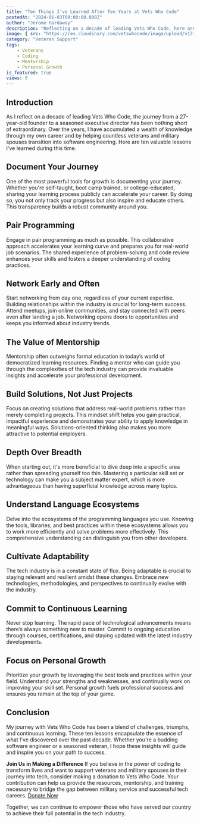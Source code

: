```yaml
---
title: "Ten Things I’ve Learned After Ten Years at Vets Who Code"
postedAt: "2024-06-03T09:00:00.000Z"
author: "Jerome Hardaway"
description: "Reflecting on a decade of leading Vets Who Code, here are ten valuable lessons learned about coding, mentorship, and personal growth."
image: { src: "https://res.cloudinary.com/vetswhocode/image/upload/v1717373882/ten-years_v9cvdv.jpg" }
category: "Veteran Support"
tags:
    - Veterans
    - Coding
    - Mentorship
    - Personal Growth
is_featured: true
views: 0
---
```


## Introduction

As I reflect on a decade of leading Vets Who Code, the journey from a 27-year-old founder to a seasoned executive director has been nothing short of extraordinary. Over the years, I have accumulated a wealth of knowledge through my own career and by helping countless veterans and military spouses transition into software engineering. Here are ten valuable lessons I've learned during this time.

## Document Your Journey

One of the most powerful tools for growth is documenting your journey. Whether you're self-taught, boot camp trained, or college-educated, sharing your learning process publicly can accelerate your career. By doing so, you not only track your progress but also inspire and educate others. This transparency builds a robust community around you.

## Pair Programming

Engage in pair programming as much as possible. This collaborative approach accelerates your learning curve and prepares you for real-world job scenarios. The shared experience of problem-solving and code review enhances your skills and fosters a deeper understanding of coding practices.

## Network Early and Often

Start networking from day one, regardless of your current expertise. Building relationships within the industry is crucial for long-term success. Attend meetups, join online communities, and stay connected with peers even after landing a job. Networking opens doors to opportunities and keeps you informed about industry trends.

## The Value of Mentorship

Mentorship often outweighs formal education in today’s world of democratized learning resources. Finding a mentor who can guide you through the complexities of the tech industry can provide invaluable insights and accelerate your professional development.

## Build Solutions, Not Just Projects

Focus on creating solutions that address real-world problems rather than merely completing projects. This mindset shift helps you gain practical, impactful experience and demonstrates your ability to apply knowledge in meaningful ways. Solutions-oriented thinking also makes you more attractive to potential employers.

## Depth Over Breadth

When starting out, it's more beneficial to dive deep into a specific area rather than spreading yourself too thin. Mastering a particular skill set or technology can make you a subject matter expert, which is more advantageous than having superficial knowledge across many topics.

## Understand Language Ecosystems

Delve into the ecosystems of the programming languages you use. Knowing the tools, libraries, and best practices within these ecosystems allows you to work more efficiently and solve problems more effectively. This comprehensive understanding can distinguish you from other developers.

## Cultivate Adaptability

The tech industry is in a constant state of flux. Being adaptable is crucial to staying relevant and resilient amidst these changes. Embrace new technologies, methodologies, and perspectives to continually evolve with the industry.

## Commit to Continuous Learning

Never stop learning. The rapid pace of technological advancements means there’s always something new to master. Commit to ongoing education through courses, certifications, and staying updated with the latest industry developments.

## Focus on Personal Growth

Prioritize your growth by leveraging the best tools and practices within your field. Understand your strengths and weaknesses, and continually work on improving your skill set. Personal growth fuels professional success and ensures you remain at the top of your game.

## Conclusion

My journey with Vets Who Code has been a blend of challenges, triumphs, and continuous learning. These ten lessons encapsulate the essence of what I've discovered over the past decade. Whether you're a budding software engineer or a seasoned veteran, I hope these insights will guide and inspire you on your path to success.

**Join Us in Making a Difference**
If you believe in the power of coding to transform lives and want to support veterans and military spouses in their journey into tech, consider making a donation to Vets Who Code. Your contribution can help us provide the resources, mentorship, and training necessary to bridge the gap between military service and successful tech careers. [Donate Now](https://vetswhocode.io/donate)

Together, we can continue to empower those who have served our country to achieve their full potential in the tech industry.